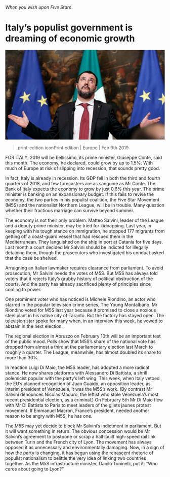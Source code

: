 ###### When you wish upon Five Stars

# Italy’s populist government is dreaming of economic growth 

![image](images/20190209_eup502.jpg) 

> print-edition iconPrint edition | Europe | Feb 9th 2019 

FOR ITALY, 2019 will be bellissimo, its prime minister, Giuseppe Conte, said this month. The economy, he declared, could grow by up to 1.5%. With much of Europe at risk of slipping into recession, that sounds pretty good. 

In fact, Italy is already in recession. Its GDP fell in both the third and fourth quarters of 2018, and few forecasters are as sanguine as Mr Conte. The Bank of Italy expects the economy to grow by just 0.6% this year. The prime minister is banking on an expansionary budget. If this fails to revive the economy, the two parties in his populist coalition, the Five Star Movement (M5S) and the nationalist Northern League, will be in trouble. Many question whether their fractious marriage can survive beyond summer. 

The economy is not their only problem. Matteo Salvini, leader of the League and a deputy prime minister, may be tried for kidnapping. Last year, in keeping with his tough stance on immigration, he stopped 177 migrants from getting off a coast-guard vessel that had rescued them in the Mediterranean. They languished on the ship in port at Catania for five days. Last month a court decided Mr Salvini should be indicted for illegally detaining them, though the prosecutors who investigated his conduct asked that the case be shelved. 

Arraigning an Italian lawmaker requires clearance from parliament. To avoid prosecution, Mr Salvini needs the votes of M5S. But M5S has always told voters that it rejects Italy’s grubby history of political obstruction of the courts. And the party has already sacrificed plenty of principles since coming to power. 

One prominent voter who has noticed is Michele Riondino, an actor who starred in the popular television crime series, The Young Montalbano. Mr Riondino voted for M5S last year because it promised to close a noxious steel plant in his native city of Taranto. But the factory has stayed open. The television star spoke for many when, in an interview this week, he vowed to abstain in the next election. 

The regional election in Abruzzo on February 10th will be an important test of the public mood. Polls show that M5S’s share of the national vote has dropped from almost a third at the parliamentary election last March to roughly a quarter. The League, meanwhile, has almost doubled its share to more than 30%. 

In reaction Luigi Di Maio, the M5S leader, has adopted a more radical stance. He now shares platforms with Alessandro Di Battista, a shrill polemicist popular with the party’s left wing. This week, when Italy vetoed the EU’s planned recognition of Juan Guaidó, an opposition leader, as interim president of Venezuela, it was the M5S’s work. (By contrast Mr Salvini denounces Nicolás Maduro, the leftist who stole Venezuela’s most recent presidential election, as a criminal.) On February 5th Mr Di Maio flew with Mr Di Battista to Paris to meet leaders of the gilets jaunes protest movement. If Emmanuel Macron, France’s president, needed another reason to be angry with M5S, he has one. 

The M5S may yet decide to block Mr Salvini’s indictment in parliament. But it will want something in return. The obvious concession would be Mr Salvini’s agreement to postpone or scrap a half-built high-speed rail link between Turin and the French city of Lyon. The movement has always opposed it as unnecessary and environmentally damaging. Now, in a sign of how the party is changing, it has begun using the renascent rhetoric of populist nationalism to belittle the very idea of linking two countries together. As the M5S infrastructure minister, Danilo Toninelli, put it: “Who cares about going to Lyon?” 

